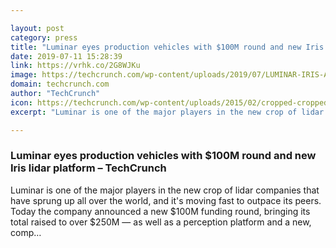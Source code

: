 ```yaml
---

layout: post
category: press
title: "Luminar eyes production vehicles with $100M round and new Iris lidar platform"
date: 2019-07-11 15:28:39
link: https://vrhk.co/2G8WJKu
image: https://techcrunch.com/wp-content/uploads/2019/07/LUMINAR-IRIS-Array-V3.jpg?w=711
domain: techcrunch.com
author: "TechCrunch"
icon: https://techcrunch.com/wp-content/uploads/2015/02/cropped-cropped-favicon-gradient.png?w=180
excerpt: "Luminar is one of the major players in the new crop of lidar companies that have sprung up all over the world, and it's moving fast to outpace its peers. Today the company announced a new $100M funding round, bringing its total raised to over $250M — as well as a perception platform and a new, comp…"

---
```


### Luminar eyes production vehicles with $100M round and new Iris lidar platform – TechCrunch

Luminar is one of the major players in the new crop of lidar companies that have sprung up all over the world, and it's moving fast to outpace its peers. Today the company announced a new $100M funding round, bringing its total raised to over $250M — as well as a perception platform and a new, comp…